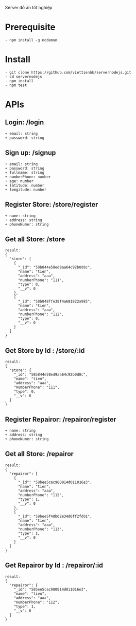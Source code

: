 Server đồ án tốt nghiệp
# Prerequisite
```
- npm install -g nodemon
```

# Install
```
- git clone https://github.com/viettienbk/servernodejs.git
- cd servernodejs
- npm install
- npm test
```
# APIs
## Login: /login
```
+ email: string
+ password: string
```
## Sign up: /signup
```
+ email: string 
+ password: string
+ fullname: string
+ numberPhone: number
+ age: number
+ latitude: number
+ longitude: number
```

## Register Store: /store/register
```
+ name: string
+ address: string
+ phoneNumer: string
```

## Get all Store: /store
```
result:
{
  "store": [
    {
      "_id": "58b844e58ed9aa64c92b0d8c",
      "name": "tien",
      "address": "aaa",
      "numberPhone": "111",
      "type": 0,
      "__v": 0
    },
    {
      "_id": "58b848ffe38f4a681822a985",
      "name": "tien",
      "address": "aaa",
      "numberPhone": "112",
      "type": 0,
      "__v": 0
    }
  ]
}
```

## Get Store by Id : /store/:id
```
result:
{
  "store": {
    "_id": "58b844e58ed9aa64c92b0d8c",
    "name": "tien",
    "address": "aaa",
    "numberPhone": "111",
    "type": 0,
    "__v": 0
  }
}
```

## Register Repairor: /repairor/register
```
+ name: string
+ address: string
+ phoneNumer: string
```

## Get all Store: /repairor
```
result:
{
  "repairor": [
    {
      "_id": "58bee5cac980814d011016e3",
      "name": "tien",
      "address": "aaa",
      "numberPhone": "112",
      "type": 1,
      "__v": 0
    },
    {
      "_id": "58bee5f48b62e34d6ff2fd01",
      "name": "tien",
      "address": "aaa",
      "numberPhone": "113",
      "type": 1,
      "__v": 0
    }
  ]
}
```

## Get Repairor by Id : /repairor/:id
```
result:
{
  "repairor": {
    "_id": "58bee5cac980814d011016e3",
    "name": "tien",
    "address": "aaa",
    "numberPhone": "112",
    "type": 1,
    "__v": 0
  }
}
```
